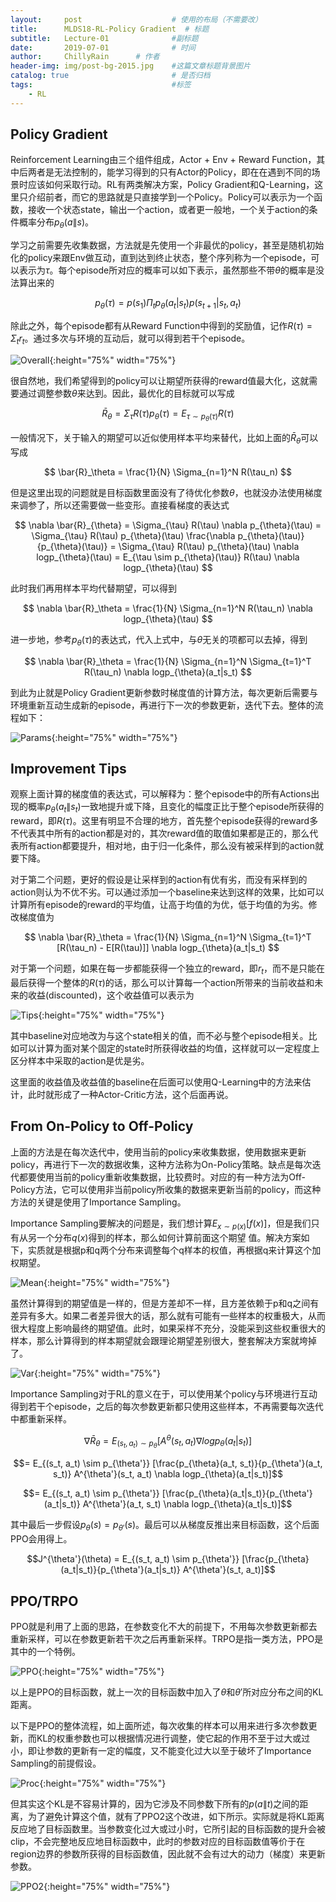 ```yaml
---
layout:     post                    # 使用的布局（不需要改）
title:      MLDS18-RL-Policy Gradient  # 标题 
subtitle:   Lecture-01              #副标题
date:       2019-07-01              # 时间
author:     ChillyRain      # 作者
header-img: img/post-bg-2015.jpg    #这篇文章标题背景图片
catalog: true                       # 是否归档
tags:                               #标签
    - RL
---
```


## Policy Gradient

Reinforcement Learning由三个组件组成，Actor + Env + Reward Function，其中后两者是无法控制的，能学习得到的只有Actor的Policy，即在在遇到不同的场景时应该如何采取行动。RL有两类解决方案，Policy Gradient和Q-Learning，这里只介绍前者，而它的思路就是只直接学到一个Policy。Policy可以表示为一个函数，接收一个状态state，输出一个action，或者更一般地，一个关于action的条件概率分布$p_\theta(a \| s)$。

学习之前需要先收集数据，方法就是先使用一个非最优的policy，甚至是随机初始化的policy来跟Env做互动，直到达到终止状态，整个序列称为一个episode，可以表示为$\tau$。每个episode所对应的概率可以如下表示，虽然那些不带$\theta$的概率是没法算出来的

$$
p_{\theta}(\tau) = p(s_1) \Pi_{t} p_{\theta}(a_t|s_t)p(s_{t+1}|s_t, a_t)
$$

除此之外，每个episode都有从Reward Function中得到的奖励值，记作$R(\tau) = \Sigma_t r_t$。通过多次与环境的互动后，就可以得到若干个episode。

![Overall](/img/post-RL-PG-overall.png){:height="75%" width="75%"}

很自然地，我们希望得到的policy可以让期望所获得的reward值最大化，这就需要通过调整参数$\theta$来达到。因此，最优化的目标就可以写成

$$
\bar{R}_\theta = \Sigma_{\tau} R(\tau) p_{\theta}(\tau) = E_{\tau \sim p_{\theta}(\tau)} R(\tau)
$$

一般情况下，关于输入的期望可以近似使用样本平均来替代，比如上面的$\bar{R}_\theta$可以写成

$$
\bar{R}_\theta = \frac{1}{N} \Sigma_{n=1}^N R(\tau_n)
$$

但是这里出现的问题就是目标函数里面没有了待优化参数$\theta$，也就没办法使用梯度来调参了，所以还需要做一些变形。直接看梯度的表达式

$$
\nabla \bar{R}_{\theta} = \Sigma_{\tau} R(\tau) \nabla p_{\theta}(\tau) = \Sigma_{\tau} R(\tau) p_{\theta}(\tau) \frac{\nabla p_{\theta}(\tau)}{p_{\theta}(\tau)} = \Sigma_{\tau} R(\tau) p_{\theta}(\tau) \nabla logp_{\theta}(\tau) = E_{\tau \sim p_{\theta}(\tau)} R(\tau) \nabla logp_{\theta}(\tau)
$$

此时我们再用样本平均代替期望，可以得到

$$
\nabla \bar{R}_\theta = \frac{1}{N} \Sigma_{n=1}^N R(\tau_n) \nabla logp_{\theta}(\tau)
$$

进一步地，参考$p_{\theta}(\tau)$的表达式，代入上式中，与$\theta$无关的项都可以去掉，得到

$$
\nabla \bar{R}_\theta = \frac{1}{N} \Sigma_{n=1}^N \Sigma_{t=1}^T R(\tau_n) \nabla logp_{\theta}(a_t|s_t)
$$

到此为止就是Policy Gradient更新参数时梯度值的计算方法，每次更新后需要与环境重新互动生成新的episode，再进行下一次的参数更新，迭代下去。整体的流程如下：

![Params](/img/post-RL-PG-params.png){:height="75%" width="75%"}

## Improvement Tips

观察上面计算的梯度值的表达式，可以解释为：整个episode中的所有Actions出现的概率$p_{\theta}(a_t\|s_t)$一致地提升或下降，且变化的幅度正比于整个episode所获得的reward，即$R(\tau)$。这里有明显不合理的地方，首先整个episode获得的reward多不代表其中所有的action都是对的，其次reward值的取值如果都是正的，那么代表所有action都要提升，相对地，由于归一化条件，那么没有被采样到的action就要下降。

对于第二个问题，更好的假设是让采样到的action有优有劣，而没有采样到的action则认为不优不劣。可以通过添加一个baseline来达到这样的效果，比如可以计算所有episode的reward的平均值，让高于均值的为优，低于均值的为劣。修改梯度值为

$$
\nabla \bar{R}_\theta = \frac{1}{N} \Sigma_{n=1}^N \Sigma_{t=1}^T [R(\tau_n) - E[R(\tau)]] \nabla logp_{\theta}(a_t|s_t)
$$

对于第一个问题，如果在每一步都能获得一个独立的reward，即$r_t$，而不是只能在最后获得一个整体的$R(\tau)$的话，那么可以计算每一个action所带来的当前收益和未来的收益(discounted)，这个收益值可以表示为

![Tips](/img/post-RL-PG-tips.png){:height="75%" width="75%"}

其中baseline对应地改为与这个state相关的值，而不必与整个episode相关。比如可以计算为面对某个固定的state时所获得收益的均值，这样就可以一定程度上区分样本中采取的action是优是劣。

这里面的收益值及收益值的baseline在后面可以使用Q-Learning中的方法来估计，此时就形成了一种Actor-Critic方法，这个后面再说。

## From On-Policy to Off-Policy

上面的方法是在每次迭代中，使用当前的policy来收集数据，使用数据来更新policy，再进行下一次的数据收集，这种方法称为On-Policy策略。缺点是每次迭代都要使用当前的policy重新收集数据，比较费时。对应的有一种方法为Off-Policy方法，它可以使用非当前policy所收集的数据来更新当前的policy，而这种方法的关键是使用了Importance Sampling。

Importance Sampling要解决的问题是，我们想计算$E_{x \sim p(x)} [f(x)]$，但是我们只有从另一个分布$q(x)$得到的样本，那么如何计算前面这个期望 值。解决方案如下，实质就是根据p和q两个分布来调整每个q样本的权值，再根据q来计算这个加权期望。

![Mean](/img/post-RL-PG-sampling-mean.png){:height="75%" width="75%"}

虽然计算得到的期望值是一样的，但是方差却不一样，且方差依赖于p和q之间有差异有多大。如果二者差异很大的话，那么就有可能有一些样本的权重极大，从而很大程度上影响最终的期望值。此时，如果采样不充分，没能采到这些权重很大的样本，那么计算得到的样本期望就会跟理论期望差别很大，整套解决方案就垮掉了。

![Var](/img/post-RL-PG-sampling-var.png){:height="75%" width="75%"}

Importance Sampling对于RL的意义在于，可以使用某个policy与环境进行互动得到若干个episode，之后的每次参数更新都只使用这些样本，不再需要每次迭代中都重新采样。

$$\nabla \bar{R}_\theta = E_{(s_t, a_t) \sim p_{\theta}} [A^{\theta}(s_t, a_t) \nabla logp_{\theta}(a_t|s_t)]$$

$$= E_{(s_t, a_t) \sim p_{\theta'}} [\frac{p_{\theta}(a_t, s_t)}{p_{\theta'}(a_t, s_t)} A^{\theta'}(s_t, a_t) \nabla logp_{\theta}(a_t|s_t)]$$

$$= E_{(s_t, a_t) \sim p_{\theta'}} [\frac{p_{\theta}(a_t|s_t)}{p_{\theta'}(a_t|s_t)} A^{\theta'}(a_t, s_t) \nabla logp_{\theta}(a_t|s_t)]$$

其中最后一步假设$p_{\theta}(s) = p_{\theta'}(s)$。最后可以从梯度反推出来目标函数，这个后面PPO会用得上。

$$J^{\theta'}(\theta) = E_{(s_t, a_t) \sim p_{\theta'}} [\frac{p_{\theta}(a_t|s_t)}{p_{\theta'}(a_t|s_t)} A^{\theta'}(s_t, a_t)]$$

## PPO/TRPO

PPO就是利用了上面的思路，在参数变化不大的前提下，不用每次参数更新都去重新采样，可以在参数更新若干次之后再重新采样。TRPO是指一类方法，PPO是其中的一个特例。

![PPO](/img/post-RL-PG-ppo.png){:height="75%" width="75%"}

以上是PPO的目标函数，就上一次的目标函数中加入了$\theta$和$\theta'$所对应分布之间的KL距离。

以下是PPO的整体流程，如上面所述，每次收集的样本可以用来进行多次参数更新，而KL的权重参数也可以根据情况进行调整，使它起的作用不至于过大或过小，即让参数的更新有一定的幅度，又不能变化过大以至于破坏了Importance Sampling的前提假设。

![Proc](/img/post-RL-PG-ppo-proc.png){:height="75%" width="75%"}

但其实这个KL是不容易计算的，因为它涉及不同参数下所有的$p(a\|t)$之间的距离，为了避免计算这个值，就有了PPO2这个改进，如下所示。实际就是将KL距离反应地了目标函数里。当参数变化过大或过小时，它所引起的目标函数的提升会被clip，不会完整地反应地目标函数中，此时的参数对应的目标函数值等价于在region边界的参数所获得的目标函数值，因此就不会有过大的动力（梯度）来更新参数。

![PPO2](/img/post-RL-PG-ppo2.png){:height="75%" width="75%"}



